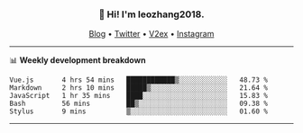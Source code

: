 <h3 align="center">👋 Hi! I'm leozhang2018.</h3>
<p align="center">
  <a href="https://code.leozhang2018.me">Blog</a> •
  <a href="https://twitter.com/leozhang2018">Twitter</a> •
  <a href="https://www.v2ex.com/member/leozhang">V2ex</a> •
  <a href="https://www.instagram.com/leozhanghere">Instagram</a>
</p>

-------

📊 **Weekly development breakdown**
<!--START_SECTION:waka-->
```text
Vue.js       4 hrs 54 mins   ████████████▒░░░░░░░░░░░░   48.73 % 
Markdown     2 hrs 10 mins   █████▒░░░░░░░░░░░░░░░░░░░   21.64 % 
JavaScript   1 hr 35 mins    ████░░░░░░░░░░░░░░░░░░░░░   15.83 % 
Bash         56 mins         ██▒░░░░░░░░░░░░░░░░░░░░░░   09.38 % 
Stylus       9 mins          ▒░░░░░░░░░░░░░░░░░░░░░░░░   01.60 % 
```
<!--END_SECTION:waka-->
-------
